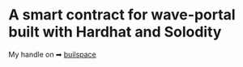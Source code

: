 # A smart contract for wave-portal built with Hardhat and Solodity
My handle on ➡ [builspace](https://buildspace.so/@chuongtang)